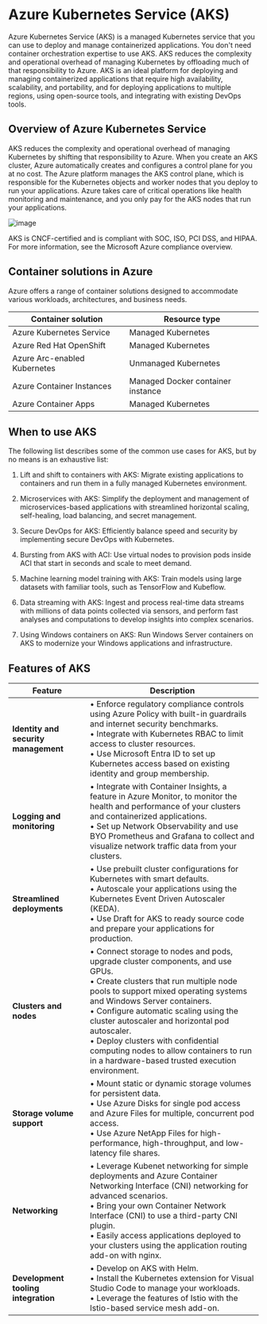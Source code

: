 # Azure Kubernetes Service (AKS)

Azure Kubernetes Service (AKS) is a managed Kubernetes service that you can use to deploy and manage containerized applications. You don't need container orchestration expertise to use AKS. AKS reduces the complexity and operational overhead of managing Kubernetes by offloading much of that responsibility to Azure. AKS is an ideal platform for deploying and managing containerized applications that require high availability, scalability, and portability, and for deploying applications to multiple regions, using open-source tools, and integrating with existing DevOps tools.

## Overview of Azure Kubernetes Service

AKS reduces the complexity and operational overhead of managing Kubernetes by shifting that responsibility to Azure. When you create an AKS cluster, Azure automatically creates and configures a control plane for you at no cost. The Azure platform manages the AKS control plane, which is responsible for the Kubernetes objects and worker nodes that you deploy to run your applications. Azure takes care of critical operations like health monitoring and maintenance, and you only pay for the AKS nodes that run your applications.

![image](https://github.com/user-attachments/assets/e22d5e13-9177-40b1-ad52-62b02d54d32f)

AKS is CNCF-certified and is compliant with SOC, ISO, PCI DSS, and HIPAA. For more information, see the Microsoft Azure compliance overview.

## Container solutions in Azure

Azure offers a range of container solutions designed to accommodate various workloads, architectures, and business needs.

| Container solution             | Resource type                         |
|--------------------------------|--------------------------------------|
| Azure Kubernetes Service       | Managed Kubernetes                   |
| Azure Red Hat OpenShift        | Managed Kubernetes                   |
| Azure Arc-enabled Kubernetes   | Unmanaged Kubernetes                 |
| Azure Container Instances      | Managed Docker container instance    |
| Azure Container Apps           | Managed Kubernetes                   |

## When to use AKS

The following list describes some of the common use cases for AKS, but by no means is an exhaustive list:

1) Lift and shift to containers with AKS: Migrate existing applications to containers and run them in a fully managed Kubernetes environment.

2) Microservices with AKS: Simplify the deployment and management of microservices-based applications with streamlined horizontal scaling, self-healing, load balancing, and secret management.

3) Secure DevOps for AKS: Efficiently balance speed and security by implementing secure DevOps with Kubernetes.

4) Bursting from AKS with ACI: Use virtual nodes to provision pods inside ACI that start in seconds and scale to meet demand.

5) Machine learning model training with AKS: Train models using large datasets with familiar tools, such as TensorFlow and Kubeflow.

6) Data streaming with AKS: Ingest and process real-time data streams with millions of data points collected via sensors, and perform fast analyses and computations to develop insights into complex scenarios.

7) Using Windows containers on AKS: Run Windows Server containers on AKS to modernize your Windows applications and infrastructure.

## Features of AKS

| Feature                        | Description |
|--------------------------------|-------------|
| **Identity and security management** | • Enforce regulatory compliance controls using Azure Policy with built-in guardrails and internet security benchmarks. <br> • Integrate with Kubernetes RBAC to limit access to cluster resources. <br> • Use Microsoft Entra ID to set up Kubernetes access based on existing identity and group membership. |
| **Logging and monitoring** | • Integrate with Container Insights, a feature in Azure Monitor, to monitor the health and performance of your clusters and containerized applications. <br> • Set up Network Observability and use BYO Prometheus and Grafana to collect and visualize network traffic data from your clusters. |
| **Streamlined deployments** | • Use prebuilt cluster configurations for Kubernetes with smart defaults. <br> • Autoscale your applications using the Kubernetes Event Driven Autoscaler (KEDA). <br> • Use Draft for AKS to ready source code and prepare your applications for production. |
| **Clusters and nodes** | • Connect storage to nodes and pods, upgrade cluster components, and use GPUs. <br> • Create clusters that run multiple node pools to support mixed operating systems and Windows Server containers. <br> • Configure automatic scaling using the cluster autoscaler and horizontal pod autoscaler. <br> • Deploy clusters with confidential computing nodes to allow containers to run in a hardware-based trusted execution environment. |
| **Storage volume support** | • Mount static or dynamic storage volumes for persistent data. <br> • Use Azure Disks for single pod access and Azure Files for multiple, concurrent pod access. <br> • Use Azure NetApp Files for high-performance, high-throughput, and low-latency file shares. |
| **Networking** | • Leverage Kubenet networking for simple deployments and Azure Container Networking Interface (CNI) networking for advanced scenarios. <br> • Bring your own Container Network Interface (CNI) to use a third-party CNI plugin. <br> • Easily access applications deployed to your clusters using the application routing add-on with nginx. |
| **Development tooling integration** | • Develop on AKS with Helm. <br> • Install the Kubernetes extension for Visual Studio Code to manage your workloads. <br> • Leverage the features of Istio with the Istio-based service mesh add-on. |
